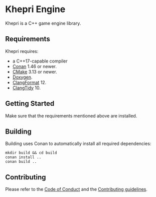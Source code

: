 # Khepri Engine

Khepri is a C++ game engine library.

## Requirements

Khepri requires:

* a C++17-capable compiler
* [Conan](https://conan.io/) 1.46 or newer.
* [CMake](https://cmake.org/) 3.13 or newer.
* [Doxygen](https://www.doxygen.nl/).
* [ClangFormat](https://clang.llvm.org/docs/ClangFormat.html) 12.
* [ClangTidy](https://clang.llvm.org/extra/clang-tidy/) 10.

## Getting Started

Make sure that the requirements mentioned above are installed.

## Building

Building uses Conan to automatically install all required dependencies:
```
mkdir build && cd build
conan install ..
conan build ..
```

## Contributing
Please refer to the [Code of Conduct](CODE_OF_CONDUCT.md) and the [Contributing guidelines](CONTRIBUTING.md).
